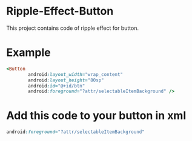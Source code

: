 # Ripple-Effect-Button
This project contains code of ripple effect for button.
# Example
```ruby
<Button
        android:layout_width="wrap_content"
        android:layout_height="80sp"
        android:id="@+id/btn"
        android:foreground="?attr/selectableItemBackground" />
```
# Add this code to your button in xml
```ruby
android:foreground="?attr/selectableItemBackground"
```

